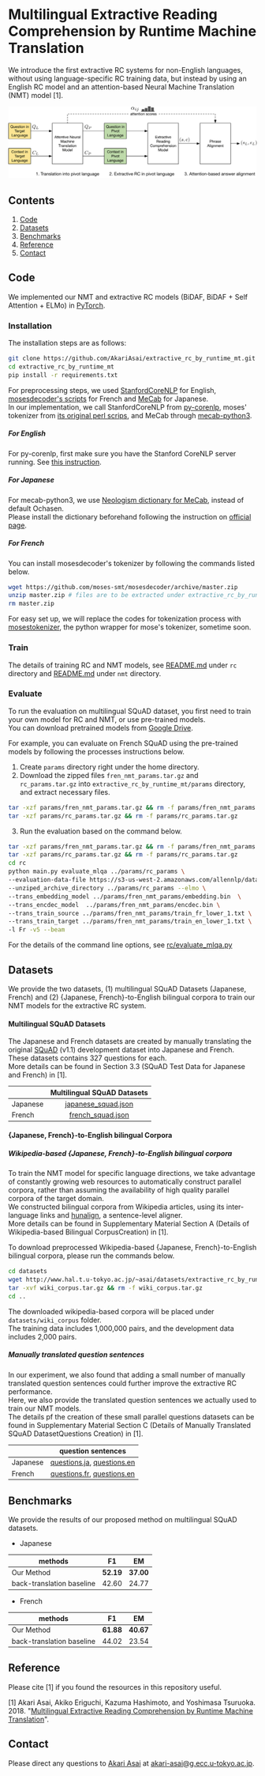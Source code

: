 # Multilingual Extractive Reading Comprehension by Runtime Machine Translation
We introduce the first extractive RC systems for  non-English languages, without using language-specific RC training data, but instead by using an English RC model and an attention-based Neural Machine Translation (NMT) model [1].  

![The Overview](https://github.com/AkariAsai/extractive_rc_by_runtime_mt/blob/master/overview.png)

## Contents
1. [Code](#code)
2. [Datasets](#datasets)
3. [Benchmarks](#benchmarks)
4. [Reference](#reference)
5. [Contact](#contact)

## Code
We implemented our NMT and extractive RC models (BiDAF, BiDAF + Self Attention + ELMo) in [PyTorch](https://pytorch.org/).  

### Installation
The installation steps are as follows:

```bash
git clone https://github.com/AkariAsai/extractive_rc_by_runtime_mt.git
cd extractive_rc_by_runtime_mt
pip install -r requirements.txt
```

For preprocessing steps, we used [StanfordCoreNLP](https://stanfordnlp.github.io/CoreNLP/) for English, [mosesdecoder's scripts](https://github.com/moses-smt/mosesdecoder) for French and [MeCab](http://taku910.github.io/mecab/) for Japanese.   
In our implementation, we call StanfordCoreNLP from [py-corenlp](https://github.com/smilli/py-corenlp), moses' tokenizer from [its original perl scrips](https://github.com/moses-smt/mosesdecoder/blob/master/scripts/tokenizer/tokenizer.perl), and MeCab through [mecab-python3](https://pypi.org/project/mecab-python3/).  

##### For English
For py-corenlp, first make sure you have the Stanford CoreNLP server running. See [this instruction](https://stanfordnlp.github.io/CoreNLP/corenlp-server.html#getting-started).

##### For Japanese
For mecab-python3, we use [Neologism dictionary for MeCab](https://github.com/neologd/mecab-ipadic-neologd/), instead of default Ochasen.   
Please install the dictionary beforehand following the instruction on [official page](https://github.com/neologd/mecab-ipadic-neologd/).

##### For French
You can install mosesdecoder's tokenizer by following the commands listed below. 
```sh
wget https://github.com/moses-smt/mosesdecoder/archive/master.zip
unzip master.zip # files are to be extracted under extractive_rc_by_runtime_mt/mosesdecoder-master/
rm master.zip
```
For easy set up, we will replace the codes for tokenization process with [mosestokenizer](https://pypi.org/project/mosestokenizer/), the python wrapper for mose's tokenizer, sometime soon. 

### Train
The details of training RC and NMT models, see [README.md](https://github.com/AkariAsai/extractive_rc_by_runtime_mt/blob/master/rc/README.md) under `rc` directory and [README.md](https://github.com/AkariAsai/extractive_rc_by_runtime_mt/blob/master/nmt/README.md) under `nmt` directory.


### Evaluate
To run the evaluation on multilingual SQuAD dataset, you first need to train your own model for RC and NMT, or use pre-trained models.  
You can download pretrained models from [Google Drive](https://drive.google.com/drive/folders/1mqz_L5B4uiQ7TPu8F8ytHsIFeMGPtlW1?usp=sharing).

For example, you can evaluate on French SQuAD using the pre-trained models by following the processes instructions below.

1. Create `params` directory right under the home directory. 
2. Download the zipped files `fren_nmt_params.tar.gz` and `rc_params.tar.gz` into `extractive_rc_by_runtime_mt/params` directory, 
and extract necessary files.

```sh
tar -xzf params/fren_nmt_params.tar.gz && rm -f params/fren_nmt_params.tar.gz
tar -xzf params/rc_params.tar.gz && rm -f params/rc_params.tar.gz
```

3. Run the evaluation based on the command below. 

```sh
tar -xzf params/fren_nmt_params.tar.gz && rm -f params/fren_nmt_params.tar.gz
tar -xzf params/rc_params.tar.gz && rm -f params/rc_params.tar.gz
cd rc
python main.py evaluate_mlqa ../params/rc_params \
--evaluation-data-file https://s3-us-west-2.amazonaws.com/allennlp/datasets/squad/squad-dev-v1.1.json \
--unziped_archive_directory ../params/rc_params --elmo \
--trans_embedding_model ../params/fren_nmt_params/embedding.bin  \
--trans_encdec_model  ../params/fren_nmt_params/encdec.bin \
--trans_train_source ../params/fren_nmt_params/train_fr_lower_1.txt \
--trans_train_target ../params/fren_nmt_params/train_en_lower_1.txt \
-l Fr -v5 --beam
```
For the details of the command line options, see [rc/evaluate_mlqa.py](https://github.com/AkariAsai/extractive_rc_by_runtime_mt/blob/master/rc/evaluate_mlqa.py)

## Datasets
We provide the two datasets, (1) multilingual SQuAD Datasets (Japanese, French) and (2) {Japanese, French}-to-English bilingual corpora to train our NMT models for the extractive RC system.

#### Multilingual SQuAD Datasets
The Japanese and French datasets are created by manually translating the original [SQuAD](https://rajpurkar.github.io/SQuAD-explorer/) (v1.1) development dataset into Japanese and French.  
These datasets contains 327 questions for each.  
More details can be found in Section 3.3 (SQuAD Test Data for Japanese and French) in [1].

| | Multilingual SQuAD Datasets       |
| ------------- |:-------------:|
| Japanese    | [japanese_squad.json](data/squad_japanese_test.json) |
| French | [french_squad.json](data/squad_french_test.json) |


#### {Japanese, French}-to-English bilingual Corpora
##### Wikipedia-based {Japanese, French}-to-English bilingual corpora
To train the NMT model for specific language directions, we take advantage of constantly growing web resources to automatically construct parallel corpora, rather than assuming the availability of high quality parallel corpora of the target domain.  
We constructed bilingual corpora from Wikipedia articles, using its inter-language links and [hunalign](https://github.com/danielvarga/hunalign), a sentence-level aligner.  
More details can be found in Supplementary Material Section A (Details of Wikipedia-based Bilingual CorpusCreation) in [1].  

To download preprocessed Wikipedia-based {Japanese, French}-to-English bilingual corpora, please run the commands below.  

```sh
cd datasets
wget http://www.hal.t.u-tokyo.ac.jp/~asai/datasets/extractive_rc_by_runtime_mt/wiki_corpus.tar.gz
tar -xvf wiki_corpus.tar.gz && rm -f wiki_corpus.tar.gz
cd ..
```

The downloaded wikipedia-based corpora will be placed under `datasets/wiki_corpus` folder.  
The training data includes 1,000,000 pairs, and
the development data includes 2,000 pairs.

##### Manually translated question sentences
In our experiment, we also found that adding a small number of manually translated question sentences could further improve the extractive RC performance.   
Here, we also provide the translated question sentences we actually used to train our NMT models.  
The details pf the creation of these small parallel questions datasets can be found in Supplementary Material Section C (Details of Manually Translated SQuAD DatasetQuestions Creation) in [1].

| | question sentences        |
| ------------- |:-------------:|
| Japanese     | [questions.ja](data/questions_jaen.ja), [questions.en](data/questions_jaen.en) |
| French  | [questions.fr](data/questions_fren.fr), [questions.en](data/questions_jaen.en) |


## Benchmarks
We provide the results of our proposed method on multilingual SQuAD datasets.
- Japanese

| methods|F1          | EM  |
| ------------- |:-------------:| :-----:|
| Our Method| **52.19** | **37.00** |
| back-translation baseline| 42.60|24.77|

- French

| methods |F1          | EM  |
| ------------- |:-------------:| :-----:|
| Our Method | **61.88** | **40.67** |
| back-translation baseline | 44.02 | 23.54|



## Reference
Please cite [1] if you found the resources in this repository useful.

[1] Akari Asai, Akiko Eriguchi, Kazuma Hashimoto, and Yoshimasa Tsuruoka. 2018. "[Multilingual Extractive Reading Comprehension by Runtime Machine Translation](https://arxiv.org/abs/1809.03275)".

## Contact
Please direct any questions to [Akari Asai](https://akariasai.github.io/) at akari-asai@g.ecc.u-tokyo.ac.jp.
